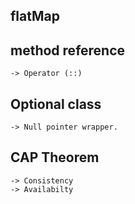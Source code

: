 ## flatMap
## method reference
    -> Operator (::)
## Optional class
    -> Null pointer wrapper.

## CAP Theorem
    -> Consistency
    -> Availabilty